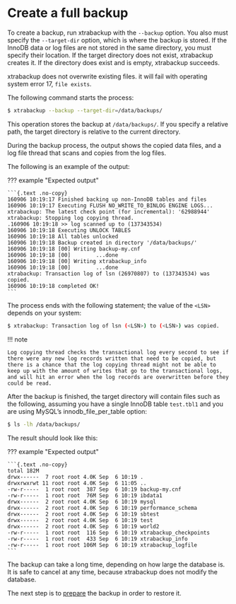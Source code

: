 # Create a full backup

To create a backup, run xtrabackup with the `--backup`
option. You also must specify the `--target-dir` option, which is where
the backup is stored. If the InnoDB data or log files are not stored
in
the same directory, you must specify their location.
If the
target directory does not exist, xtrabackup creates it. If the directory
does
exist and is empty, xtrabackup succeeds.

xtrabackup does not overwrite existing files. it will fail with operating
system error 17, `file exists`.

The following command starts the process:

```{.bash data-prompt="$"}
$ xtrabackup --backup --target-dir=/data/backups/
```

This operation stores the backup at `/data/backups/`. If you specify a
relative path, the target directory is relative to the current directory.

During the backup process, the output shows the copied data
files, and a log file thread that scans and copies from the
log files.

The following is an example of the output:

??? example "Expected output"

    ```{.text .no-copy}
    160906 10:19:17 Finished backing up non-InnoDB tables and files
    160906 10:19:17 Executing FLUSH NO_WRITE_TO_BINLOG ENGINE LOGS...
    xtrabackup: The latest check point (for incremental): '62988944'
    xtrabackup: Stopping log copying thread.
    .160906 10:19:18 >> log scanned up to (137343534)
    160906 10:19:18 Executing UNLOCK TABLES
    160906 10:19:18 All tables unlocked
    160906 10:19:18 Backup created in directory '/data/backups/'
    160906 10:19:18 [00] Writing backup-my.cnf
    160906 10:19:18 [00]        ...done
    160906 10:19:18 [00] Writing xtrabackup_info
    160906 10:19:18 [00]        ...done
    xtrabackup: Transaction log of lsn (26970807) to (137343534) was copied.
    160906 10:19:18 completed OK!
    ```

The process ends with the following statement; the
value of the `<LSN>` depends on your system:

```{.bash data-prompt="$"}
$ xtrabackup: Transaction log of lsn (<LSN>) to (<LSN>) was copied.
```

!!! note
   
    Log copying thread checks the transactional log every second to see if there were any new log records written that need to be copied, but there is a chance that the log copying thread might not be able to keep up with the amount of writes that go to the transactional logs, and will hit an error when the log records are overwritten before they could be read.

After the backup is finished, the target directory will contain files such as the following, assuming you have a single InnoDB table `test.tbl1` and you are using MySQL’s innodb_file_per_table option:

```{.bash data-prompt="$"}
$ ls -lh /data/backups/
```

The result should look like this:

??? example "Expected output"

    ```{.text .no-copy}
    total 182M
    drwx------  7 root root 4.0K Sep  6 10:19 .
    drwxrwxrwt 11 root root 4.0K Sep  6 11:05 ..
    -rw-r-----  1 root root  387 Sep  6 10:19 backup-my.cnf
    -rw-r-----  1 root root  76M Sep  6 10:19 ibdata1
    drwx------  2 root root 4.0K Sep  6 10:19 mysql
    drwx------  2 root root 4.0K Sep  6 10:19 performance_schema
    drwx------  2 root root 4.0K Sep  6 10:19 sbtest
    drwx------  2 root root 4.0K Sep  6 10:19 test
    drwx------  2 root root 4.0K Sep  6 10:19 world2
    -rw-r-----  1 root root  116 Sep  6 10:19 xtrabackup_checkpoints
    -rw-r-----  1 root root  433 Sep  6 10:19 xtrabackup_info
    -rw-r-----  1 root root 106M Sep  6 10:19 xtrabackup_logfile
    ```

The backup can take a long time, depending on how large the database is. It is safe to cancel at any time, because xtrabackup does not modify the database.

The next step is to [prepare](prepare-full-backup.md) the backup in order to restore it. 
